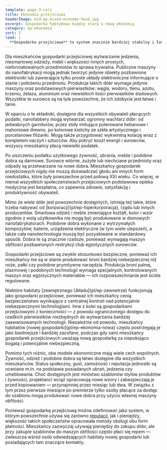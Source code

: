 ```yaml
---
template: page-3-cols
title: Ekonomia przejściowa
headerImage: mid-ep-mixed-economy-head.jpg
excerpt: Gospodarka hybrydowa między starą a nową ekonomią
category: ep-ekonomia
sort: 2
lead: |
  **Gospodarka przejściowa** to system znacznie bardziej stabilny i łatwiejszy w utrzymaniu niż [stary model]{pl/ep-ekonomia-stara}. Łączy ona elementy starej i [nowej gospodarki]{pl/ep-ekonomia-nowa}; [habitaty]{pl/ep-habitat} opierające się na tym systemie oferują zarówno prywatną własność [maszyn obfitości](#), jak i publiczne fabbery oraz makery, do których dostęp jest wolny. Publiczne maszyny są jednak ściśle ograniczone pod względem rodzajów dóbr, które mogą wytwarzać, a surowce wymagane do produkcji złożonych przedmiotów podlegają ścisłej kontroli. Przykładami gospodarek przejściowych są [Mars]{pl/ep-atlas-mars}, [Wenus]{pl/ep-atlas-wenus}, [Luna]{pl/ep-atlas-luna} oraz większość habitatów [wewnętrznego Układu]{pl/ep-wewnetrze}.
---
```

Dla mieszkańców gospodarki przejściowej wytwarzanie jedzenia, niesmartowej odzieży, mebli i większości innych prostych, nieformatowalnych przedmiotów to sprawa trywialna. Publiczne maszyny do nanofabrykacji mogą jednak tworzyć jedynie obiekty pozbawione elektroniki lub zawierające tylko proste układy elektroniczne informujące o stanie i położeniu przedmiotu. Produkcja takich dóbr wymaga jedynie maszyny oraz podstawowych pierwiastków: węgla, wodoru, tlenu, azotu, krzemu, żelaza, aluminium oraz niewielkich ilości pierwiastków śladowych. Wszystkie te surowce są na tyle powszechne, że ich zdobycie jest łatwe i tanie.

W oparciu o te składniki, dostępne dla wszystkich obywateli płacących podatki, nanofabbery mogą wytwarzać ogromny wachlarz dóbr: od jedwabnych garniturów, przez stoły imitujące polerowane hebanowe i mahoniowe drewno, po kolorowe kielichy ze szkła artystycznego i porcelanowe filiżanki. Mogą także przygotować wykwintną kolację wraz z kompletem naczyń i sztućców. Aby pokryć koszt energii i surowców, wszyscy mieszkańcy płacą niewielki podatek.

Po uiszczeniu podatku użytkowego żywność, ubrania, meble i podobne dobra są darmowe. Surowce wtórne, zużyte lub niechciane przedmioty oraz odpady są przetwarzane na nowe dobra. Mieszkańcy gospodarek przejściowych nigdy nie muszą doświadczać głodu ani innych form niedostatku, które były powszechne przed połową XXI wieku. Co więcej, w niemal wszystkich społeczeństwach przejściowych podstawowa opieka medyczna jest bezpłatna, co zapewnia zdrowie, satysfakcję i produktywność obywateli.

Mimo że wiele dóbr jest powszechnie dostępnych, istnieją też takie, które trzeba nabywać od [korporacji]{pl/ep-hiperkorporacja}, rządu lub innych producentów. Smartowa odzież i meble zmieniające kształt, kolor i wzór zgodnie z wolą użytkownika nie mogą być produkowane w domowych nanofabrykatorach. Podobnie dobra wykonane z wytrzymałych kompozytów, baterie, urządzenia elektryczne (w tym wiele ulepszeń), a także cała nanotechnologia muszą być pozyskiwane w standardowy sposób. Dobra te są znacznie rzadsze, ponieważ wymagają maszyn obfitości pozbawionych restrykcji i/lub egzotycznych surowców.

Gospodarki przejściowe są zwykle stosunkowo bezpieczne, ponieważ ich mieszkańcy nie są w stanie produkować broni bardziej niebezpiecznej niż noże, pałki czy podobne prymitywne narzędzia. Produkcja broni palnej, plazmowej i podobnych technologii wymaga specjalnych, kontrolowanych maszyn oraz egzotycznych materiałów — ich rozpowszechnianie jest ściśle regulowane.

Niektóre habitaty [zewnętrznego Układu]{pl/ep-zewnetrze} funkcjonują jako gospodarki przejściowe, ponieważ ich mieszkańcy cenią bezpieczeństwo wynikające z centralnej kontroli nad potencjalnie niebezpiecznymi technologiami. Inne z kolei są gospodarkami przejściowymi z konieczności — z powodu ograniczonego dostępu do rzadkich pierwiastków niezbędnych do wytwarzania bardziej zaawansowanych technologii. Niezależnie od powodu, mieszkańcy habitatów [nowej gospodarki]{pl/ep-ekonomia-nowa} często postrzegają je jako biedniejsze i bardziej zacofane, podczas gdy sami mieszkańcy gospodarek przejściowych uważają nową gospodarkę za niepokojąco bogatą i potencjalnie niebezpieczną.

Pomimo tych różnic, oba modele ekonomiczne mają wiele cech wspólnych. Żywność, odzież i podobne dobra są łatwo dostępne dla wszystkich mieszkańców. Status społeczny, gust, zamożność i reputacja jednostki są oceniane m.in. na podstawie posiadanych ubrań, jedzenia czy umeblowania. Choć dostępnych jest mnóstwo szablonów stylów produktów i żywności, projektanci wciąż opracowują nowe wzory i zabezpieczają je przed kopiowaniem — przynajmniej przez miesiąc lub dwa. W związku z tym przez pierwsze miesiące po premierze tylko osoby płacące za dostęp do szablonu mogą produkować nowe dobra przy użyciu własnej maszyny obfitości.

Ponieważ gospodarkę przejściową można zdefiniować jako system, w którym powszechnie używa się zarówno [reputacji](#), jak i pieniędzy, większość takich społeczeństw opracowała metody obsługi obu form płatności. Mieszkańcy zazwyczaj używają pieniędzy do zakupu dóbr, ale przy zakupie szablonów do maszyn obfitości często płaci się repem — zwłaszcza wśród osób odwiedzających habitaty nowej gospodarki lub posiadających tam znaczące kontakty.
